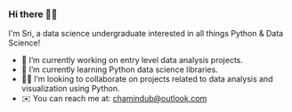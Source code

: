 ### Hi there 👋🏽

I'm Sri, a data science undergraduate interested in all things Python & Data Science!

- 🔭 I’m currently working on entry level data analysis projects.
- 🌱 I’m currently learning Python data science libraries.
- 🤝🏽 I’m looking to collaborate on projects related to data analysis and visualization using Python.
- ✉️ You can reach me at: chamindub@outlook.com

<!--
**chamindub/chamindub** is a ✨ _special_ ✨ repository because its `README.md` (this file) appears on your GitHub profile.

Here are some ideas to get you started:

- 🔭 I’m currently working on ...
- 🌱 I’m currently learning ...
- 👯 I’m looking to collaborate on ...
- 🤔 I’m looking for help with ...
- 💬 Ask me about ...
- 📫 How to reach me: ...
- 😄 Pronouns: ...
- ⚡ Fun fact: ...
-->
